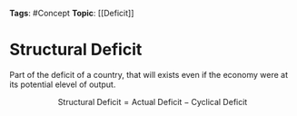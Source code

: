 
**Tags**: #Concept 
**Topic**: [[Deficit]]

# Structural Deficit
Part of the deficit of a country, that will exists even if the economy were at its potential elevel of output.

$$
\textrm{Structural Deficit} = \textrm{Actual Deficit} - \textrm{Cyclical Deficit}
$$
